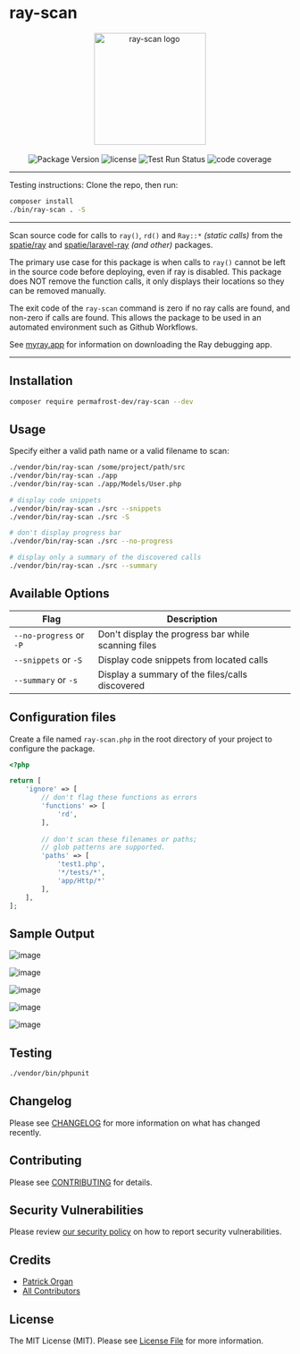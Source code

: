 # ray-scan

<p align="center">
    <img src="https://static.permafrost.dev/images/ray-scan/ray-scan-logo.png" alt="ray-scan logo" height="200" style="block">
    <br><br>
    <!--img src="https://img.shields.io/packagist/v/permafrost-dev/ray-scan.svg" alt="Packagist Version"-->  
    <img src="https://img.shields.io/github/v/release/permafrost-dev/ray-scan.svg?sort=semver&logo=github" alt="Package Version">
    <img src="https://img.shields.io/github/license/permafrost-dev/ray-scan.svg?logo=opensourceinitiative" alt="license">
    <img src="https://github.com/permafrost-dev/ray-scan/actions/workflows/run-tests.yml/badge.svg?branch=main" alt="Test Run Status">
    <img src="https://codecov.io/gh/permafrost-dev/ray-scan/branch/main/graph/badge.svg?token=JPmlhRV95Y" alt="code coverage">
</p>

---

Testing instructions:  Clone the repo, then run:

```bash
composer install
./bin/ray-scan . -S
```

---

Scan source code for calls to `ray()`, `rd()` and `Ray::*` _(static calls)_ from the [spatie/ray](https://github.com/spatie/ray) and [spatie/laravel-ray](https://github.com/spatie/laravel-ray) _(and other)_ packages.

The primary use case for this package is when calls to `ray()` cannot be left in the source code before deploying, even if ray is disabled.  This package does NOT remove the function calls, it only displays their locations so they can be removed manually.

The exit code of the `ray-scan` command is zero if no ray calls are found, and non-zero if calls are found.  This allows the package to be used in an automated environment such as Github Workflows.

See [myray.app](https://myray.app) for information on downloading the Ray debugging app.

---

## Installation

```bash
composer require permafrost-dev/ray-scan --dev
```

## Usage

Specify either a valid path name or a valid filename to scan:

```bash
./vendor/bin/ray-scan /some/project/path/src
./vendor/bin/ray-scan ./app
./vendor/bin/ray-scan ./app/Models/User.php

# display code snippets
./vendor/bin/ray-scan ./src --snippets
./vendor/bin/ray-scan ./src -S

# don't display progress bar
./vendor/bin/ray-scan ./src --no-progress

# display only a summary of the discovered calls
./vendor/bin/ray-scan ./src --summary
```

## Available Options

| Flag | Description
|---|---|
|`--no-progress` or `-P` | Don't display the progress bar while scanning files |
|`--snippets` or `-S` | Display code snippets from located calls |
|`--summary` or `-s` | Display a summary of the files/calls discovered |

## Configuration files

Create a file named `ray-scan.php` in the root directory of your project to configure the package.

```php
<?php

return [
    'ignore' => [
        // don't flag these functions as errors    
        'functions' => [
            'rd',
        ],
    
        // don't scan these filenames or paths; 
        // glob patterns are supported.
        'paths' => [
            'test1.php',
            '*/tests/*',
            'app/Http/*'
        ],                
    ],
];
```

## Sample Output

![image](https://user-images.githubusercontent.com/5508707/126883494-57cffebc-6fb1-4dff-9e10-148770437fcc.png)

![image](https://user-images.githubusercontent.com/5508707/126883434-3bc6fbad-73c1-4144-a587-cdf59c74b6ce.png)

![image](https://user-images.githubusercontent.com/5508707/126883461-f56e74c9-f427-4f59-8ece-385b5d013b78.png)

![image](https://user-images.githubusercontent.com/5508707/126883470-1224ed2b-38ed-4772-9d8b-65f71539119d.png)

![image](https://user-images.githubusercontent.com/5508707/126909292-8a8fa93e-7a45-4c65-855f-30edb0092806.png)

## Testing

```bash
./vendor/bin/phpunit
```

## Changelog

Please see [CHANGELOG](CHANGELOG.md) for more information on what has changed recently.

## Contributing

Please see [CONTRIBUTING](.github/CONTRIBUTING.md) for details.

## Security Vulnerabilities

Please review [our security policy](../../security/policy) on how to report security vulnerabilities.

## Credits

- [Patrick Organ](https://github.com/patinthehat)
- [All Contributors](../../contributors)

## License

The MIT License (MIT). Please see [License File](LICENSE.md) for more information.
